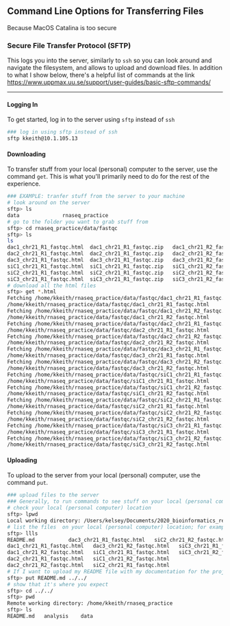 ## Command Line Options for Transferring Files

Because MacOS Catalina is too secure

### Secure File Transfer Protocol (SFTP)

This logs you into the server, similarly to `ssh` so you can look around and navigate the filesystem, and allows to upload and download files. In addition to what I show below, there's a helpful list of commands at the link <https://www.uppmax.uu.se/support/user-guides/basic-sftp-commands/>

---

#### Logging In

To get started, log in to the server using `sftp` instead of `ssh`

```bash
### log in using sftp instead of ssh
sftp kkeith@10.1.105.13
```
#### Downloading

To transfer stuff from your local (personal) computer to the server, use the command `get`. This is what you'll primarily need to do for the rest of the experience.

```bash
### EXAMPLE: tranfer stuff from the server to your machine
# look around on the server
sftp> ls
data              rnaseq_practice
# go to the folder you want to grab stuff from
sftp> cd rnaseq_practice/data/fastqc
sftp> ls
ls
dac1_chr21_R1_fastqc.html  dac1_chr21_R1_fastqc.zip   dac1_chr21_R2_fastqc.html  dac1_chr21_R2_fastqc.zip   
dac2_chr21_R1_fastqc.html  dac2_chr21_R1_fastqc.zip   dac2_chr21_R2_fastqc.html  dac2_chr21_R2_fastqc.zip   
dac3_chr21_R1_fastqc.html  dac3_chr21_R1_fastqc.zip   dac3_chr21_R2_fastqc.html  dac3_chr21_R2_fastqc.zip   
siC1_chr21_R1_fastqc.html  siC1_chr21_R1_fastqc.zip   siC1_chr21_R2_fastqc.html  siC1_chr21_R2_fastqc.zip   
siC2_chr21_R1_fastqc.html  siC2_chr21_R1_fastqc.zip   siC2_chr21_R2_fastqc.html  siC2_chr21_R2_fastqc.zip   
siC3_chr21_R1_fastqc.html  siC3_chr21_R1_fastqc.zip   siC3_chr21_R2_fastqc.html  siC3_chr21_R2_fastqc.zip
# download all the html files
sftp> get *.html
Fetching /home/kkeith/rnaseq_practice/data/fastqc/dac1_chr21_R1_fastqc.html to dac1_chr21_R1_fastqc.html
/home/kkeith/rnaseq_practice/data/fastqc/dac1_chr21_R1_fastqc.html         100%  243KB  33.0MB/s   00:00    
Fetching /home/kkeith/rnaseq_practice/data/fastqc/dac1_chr21_R2_fastqc.html to dac1_chr21_R2_fastqc.html
/home/kkeith/rnaseq_practice/data/fastqc/dac1_chr21_R2_fastqc.html         100%  238KB  42.4MB/s   00:00    
Fetching /home/kkeith/rnaseq_practice/data/fastqc/dac2_chr21_R1_fastqc.html to dac2_chr21_R1_fastqc.html
/home/kkeith/rnaseq_practice/data/fastqc/dac2_chr21_R1_fastqc.html         100%  234KB  42.3MB/s   00:00    
Fetching /home/kkeith/rnaseq_practice/data/fastqc/dac2_chr21_R2_fastqc.html to dac2_chr21_R2_fastqc.html
/home/kkeith/rnaseq_practice/data/fastqc/dac2_chr21_R2_fastqc.html         100%  232KB  46.3MB/s   00:00    
Fetching /home/kkeith/rnaseq_practice/data/fastqc/dac3_chr21_R1_fastqc.html to dac3_chr21_R1_fastqc.html
/home/kkeith/rnaseq_practice/data/fastqc/dac3_chr21_R1_fastqc.html         100%  237KB  51.6MB/s   00:00    
Fetching /home/kkeith/rnaseq_practice/data/fastqc/dac3_chr21_R2_fastqc.html to dac3_chr21_R2_fastqc.html
/home/kkeith/rnaseq_practice/data/fastqc/dac3_chr21_R2_fastqc.html         100%  234KB  53.7MB/s   00:00    
Fetching /home/kkeith/rnaseq_practice/data/fastqc/siC1_chr21_R1_fastqc.html to siC1_chr21_R1_fastqc.html
/home/kkeith/rnaseq_practice/data/fastqc/siC1_chr21_R1_fastqc.html         100%  243KB  53.1MB/s   00:00    
Fetching /home/kkeith/rnaseq_practice/data/fastqc/siC1_chr21_R2_fastqc.html to siC1_chr21_R2_fastqc.html
/home/kkeith/rnaseq_practice/data/fastqc/siC1_chr21_R2_fastqc.html         100%  234KB  55.8MB/s   00:00    
Fetching /home/kkeith/rnaseq_practice/data/fastqc/siC2_chr21_R1_fastqc.html to siC2_chr21_R1_fastqc.html
/home/kkeith/rnaseq_practice/data/fastqc/siC2_chr21_R1_fastqc.html         100%  240KB  56.6MB/s   00:00    
Fetching /home/kkeith/rnaseq_practice/data/fastqc/siC2_chr21_R2_fastqc.html to siC2_chr21_R2_fastqc.html
/home/kkeith/rnaseq_practice/data/fastqc/siC2_chr21_R2_fastqc.html         100%  233KB  59.4MB/s   00:00    
Fetching /home/kkeith/rnaseq_practice/data/fastqc/siC3_chr21_R1_fastqc.html to siC3_chr21_R1_fastqc.html
/home/kkeith/rnaseq_practice/data/fastqc/siC3_chr21_R1_fastqc.html         100%  236KB  60.9MB/s   00:00    
Fetching /home/kkeith/rnaseq_practice/data/fastqc/siC3_chr21_R2_fastqc.html to siC3_chr21_R2_fastqc.html
/home/kkeith/rnaseq_practice/data/fastqc/siC3_chr21_R2_fastqc.html         100%  233KB  63.4MB/s   00:00 
```

#### Uploading

To upload to the server from your local (personal) computer, use the command `put`.

```bash
### upload files to the server
### Generally, to run commands to see stuff on your local (personal computer), put an l in front fo the command
# check your local (personal computer) location 
sftp> lpwd
Local working directory: /Users/kelsey/Documents/2020_bioinformatics_research_experience/rnaseq-demo
# list the files  on your local (personal computer) location; for example I can see the FastQC html reports I just downloaded
sftp> llls
README.md			dac3_chr21_R1_fastqc.html	siC2_chr21_R2_fastqc.html
dac1_chr21_R1_fastqc.html	dac3_chr21_R2_fastqc.html	siC3_chr21_R1_fastqc.html
dac1_chr21_R2_fastqc.html	siC1_chr21_R1_fastqc.html	siC3_chr21_R2_fastqc.html
dac2_chr21_R1_fastqc.html	siC1_chr21_R2_fastqc.html
dac2_chr21_R2_fastqc.html	siC2_chr21_R1_fastqc.html
# If I want to upload my README file with my documentation for the project to the main rnaseq_practice directory, use put and specify the file path
sftp> put README.md ../../
# show that it's where you expect
sftp> cd ../../
sftp> pwd
Remote working directory: /home/kkeith/rnaseq_practice
sftp> ls
README.md   analysis    data
```